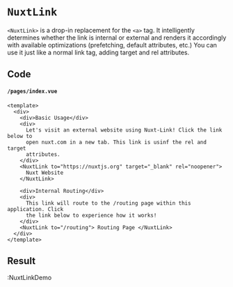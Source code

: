 # `NuxtLink`

`<NuxtLink>` is a drop-in replacement for the `<a>` tag. It intelligently determines whether the link is internal or external and renders it accordingly with available optimizations (prefetching, default attributes, etc.) You can use it just like a normal link tag, adding target and rel attributes.

## Code

#### `/pages/index.vue`

```vue
<template>
  <div>
    <div>Basic Usage</div>
    <div>
      Let's visit an external website using Nuxt-Link! Click the link below to
      open nuxt.com in a new tab. This link is usinf the rel and target
      attributes.
    </div>
    <NuxtLink to="https://nuxtjs.org" target="_blank" rel="noopener">
      Nuxt Website
    </NuxtLink>

    <div>Internal Routing</div>
    <div>
      This link will route to the /routing page within this application. Click
      the link below to experience how it works!
    </div>
    <NuxtLink to="/routing"> Routing Page </NuxtLink>
  </div>
</template>
```

## Result

:NuxtLinkDemo
